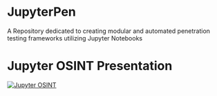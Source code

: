 # JupyterPen
A Repository dedicated to creating modular and automated penetration testing frameworks utilizing Jupyter Notebooks

# Jupyter OSINT Presentation

[![Jupyter OSINT](https://youtu.be/LTNKMA65BtI?t=638/0.jpg)](https://youtu.be/LTNKMA65BtI?t=638 "Jupyter OSINT")
